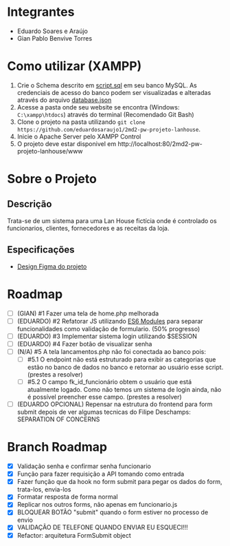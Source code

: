 # Integrantes

-   Eduardo Soares e Araújo
-   Gian Pablo Benvive Torres

# Como utilizar (XAMPP)

1.  Crie o Schema descrito em [script.sql](project-data/banco-de-dados/script.sql) em seu banco MySQL. As credenciais de acesso do banco podem ser visualizadas e alteradas através do arquivo [database.json](database.json)
2.  Acesse a pasta onde seu website se encontra (Windows: `C:\xampp\htdocs`) através do terminal (Recomendado Git Bash)
3.  Clone o projeto na pasta utilizando `git clone https://github.com/eduardosaraujo1/2md2-pw-projeto-lanhouse`.
4.  Inicie o Apache Server pelo XAMPP Control
5.  O projeto deve estar disponivel em http://localhost:80/2md2-pw-projeto-lanhouse/www

# Sobre o Projeto

## Descrição

Trata-se de um sistema para uma Lan House fictícia onde é controlado os funcionarios, clientes, fornecedores e as receitas da loja.

## Especificações

-   [Design Figma do projeto](https://www.figma.com/design/PGKnYiHtQ5wEX7GWklSsVg/Projeto-LanHouse?node-id=0-1&t=JGkDWUHh2upO3IXY-1)

# Roadmap

-   [ ] (GIAN) #1 Fazer uma tela de home.php melhorada
-   [ ] (EDUARDO) #2 Refatorar JS utilizando [ES6 Modules](https://developer.mozilla.org/en-US/docs/Web/JavaScript/Guide/Modules) para separar funcionalidades como validação de formulario. (50% progresso)
-   [ ] (EDUARDO) #3 Implementar sistema login utilizando $SESSION
-   [ ] (EDUARDO) #4 Fazer botão de visualizar senha
-   [ ] (N/A) #5 A tela lancamentos.php não foi conectada ao banco pois:
    -   [ ] #5.1 O endpoint não está estruturado para exibir as categorias que estão no banco de dados no banco e retornar ao usuário esse script. (prestes a resolver)
    -   [ ] #5.2 O campo fk_id_funcionário obtem o usuário que está atualmente logado. Como não temos um sistema de login ainda, não é possível preencher esse campo. (prestes a resolver)
-   [ ] (EDUARDO OPCIONAL) Repensar na estrutura do frontend para form submit depois de ver algumas tecnicas do Filipe Deschamps: SEPARATION OF CONCERNS

# Branch Roadmap

-   [x] Validação senha e confirmar senha funcionario
-   [x] Função para fazer requisição a API tomando como entrada
-   [x] Fazer função que da hook no form submit para pegar os dados do form, trata-los, envia-los
-   [x] Formatar resposta de forma normal
-   [x] Replicar nos outros forms, não apenas em funcionario.js
-   [x] BLOQUEAR BOTÃO "submit" quando o form estiver no processo de envio
-   [x] VALIDAÇÃO DE TELEFONE QUANDO ENVIAR EU ESQUECI!!!
-   [x] Refactor: arquitetura FormSubmit object
